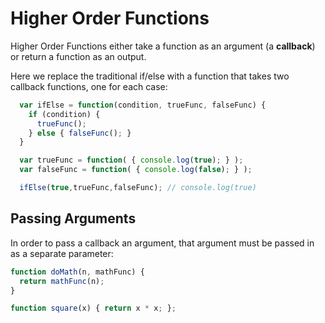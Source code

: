 # Higher Order Functions

Higher Order Functions either take a function as an argument (a **callback**) or return a function as an output.

Here we replace the traditional if/else with a function that takes two callback functions, one for each case:

```javascript
  var ifElse = function(condition, trueFunc, falseFunc) {
    if (condition) {
      trueFunc();
    } else { falseFunc(); }
  }

  var trueFunc = function( { console.log(true); } );
  var falseFunc = function( { console.log(false); } );

  ifElse(true,trueFunc,falseFunc); // console.log(true)
```

## Passing Arguments

In order to pass a callback an argument, that argument must be passed in as a separate parameter:

```javascript
function doMath(n, mathFunc) {
  return mathFunc(n);
}

function square(x) { return x * x; };
```

